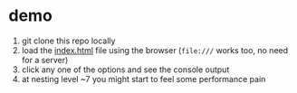 # demo

1. git clone this repo locally
2. load the [index.html](./index.html) file using the browser (`file:///` works too, no need for a server)
3. click any one of the options and see the console output
4. at nesting level ~7 you might start to feel some performance pain
